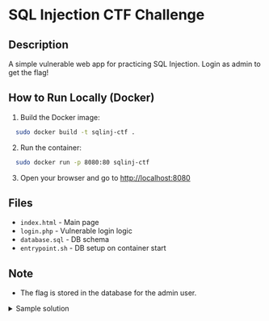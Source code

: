 # SQL Injection CTF Challenge

## Description
A simple vulnerable web app for practicing SQL Injection. Login as admin to get the flag!

## How to Run Locally (Docker)

1. Build the Docker image:

  ```bash
    sudo docker build -t sqlinj-ctf .
  ```

2. Run the container:

  ```bash
    sudo docker run -p 8080:80 sqlinj-ctf
  ```

3. Open your browser and go to [http://localhost:8080](http://localhost:8080)

## Files
- `index.html` - Main page
- `login.php` - Vulnerable login logic
- `database.sql` - DB schema
- `entrypoint.sh` - DB setup on container start

## Note
- The flag is stored in the database for the admin user.

<details>
  <summary>Sample solution</summary>
  ```bash
    admin' --
  ```
</details>
